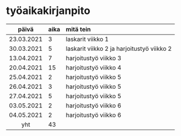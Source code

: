 # työaikakirjanpito

| päivä | aika | mitä tein  |
| :----:|:-----| :-----|
| 23.03.2021 | 3 | laskarit viikko 1 |
| 30.03.2021 | 5 | laskarit viikko 2 ja harjoitustyö viikko 2 |
| 13.04.2021 | 7 | harjoitustyö viikko 3 |
| 20.04.2021 | 15 | harjoitustyö viikko 4 |
| 25.04.2021 | 2 | harjoitustyö viikko 5 |
| 26.04.2021 | 3 | harjoitustyö viikko 5 |
| 27.04.2021 | 5 | harjoitustyö viikko 5 |
| 03.05.2021 | 2 | harjoitustyö viikko 6 |
| 04.05.2021 | 2 | harjoitustyö viikko 6 |
| yht   | 43   | | 
